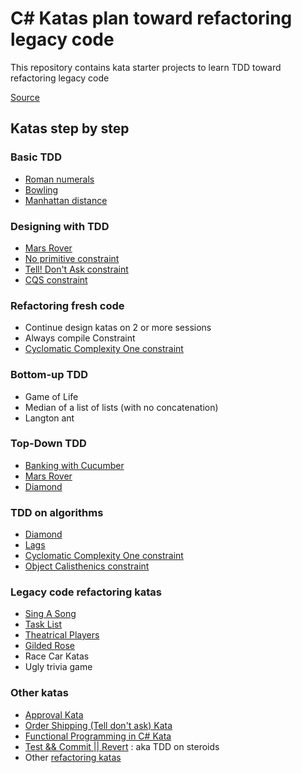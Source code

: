 # C# Katas plan toward refactoring legacy code

This repository contains kata starter projects to learn TDD toward refactoring legacy code

[Source](https://philippe.bourgau.net/a-coding-dojo-exercises-plan-towards-refactoring-legacy-code/)

## Katas step by step

### Basic TDD
- [Roman numerals](roman-numeral-kata/README.md)
- [Bowling](bowling-kata/README.md)
- [Manhattan distance](manhattan-distance-kata/README.md)

### Designing with TDD
- [Mars Rover](mars-rover-kata/README.md)
- [No primitive constraint](docs/contraints/NoPrimitive.md)
- [Tell! Don't Ask constraint](docs/contraints/TellDontAsk.md)
- [CQS constraint](docs/contraints/CQS.md)

### Refactoring fresh code
- Continue design katas on 2 or more sessions
- Always compile Constraint
- [Cyclomatic Complexity One constraint](docs/contraints/CyclomaticComplexityOne.md)

### Bottom-up TDD
- Game of Life
- Median of a list of lists (with no concatenation)
- Langton ant

### Top-Down TDD
- [Banking with Cucumber](bank-kata/README.md)
- [Mars Rover](mars-rover-kata/README.md)
- [Diamond](diamond-kata/README.md)

### TDD on algorithms
- [Diamond](diamond-kata/README.md)
- [Lags](lags-kata/README.md)
- [Cyclomatic Complexity One constraint](docs/contraints/CyclomaticComplexityOne.md)
- [Object Calisthenics constraint](docs/contraints/ObjectCalisthenics.md)

### Legacy code refactoring katas

- [Sing A Song](sing-a-song-kata/README.md)
- [Task List](task-list-kata/README.md)
- [Theatrical Players](theatrical-players-kata/README.md)
- [Gilded Rose](gilded-rose-kata/README.md)
- Race Car Katas
- Ugly trivia game

### Other katas
- [Approval Kata](ApprovalKata/README.md)
- [Order Shipping (Tell don't ask) Kata](OrderShippingKata/README.md)
- [Functional Programming in C# Kata](LanguageExtKata/README.md)
- [Test && Commit || Revert](TcrKata/README.md) : aka TDD on steroids
- Other [refactoring katas](https://kata-log.rocks/refactoring)